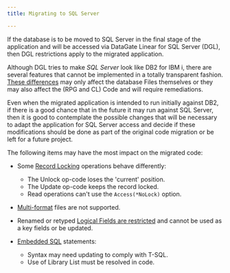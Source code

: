 ```yaml
---
title: Migrating to SQL Server

---
```



If the database is to be moved to SQL Server in the final stage of the application and will be accessed via DataGate Linear for SQL Server (DGL), then DGL restrictions apply to the migrated application.

Although DGL tries to make _SQL Server_ look like DB2 for IBM i, there are several features that cannot be implemented in a totally transparent fashion. [These differences](differences-dgi-dgl.html) may only affect the database Files themselves or they may also affect the (RPG and CL) Code and will require remediations.

Even when the migrated application is intended to run initially against DB2, if there is a good chance that in the future it may run against SQL Server, then it is good to contemplate the possible changes that will be necessary to adapt the application for SQL Server access and decide if these modifications should be done as part of the original code migration or be left for a future project.

The following items may have the most impact on the migrated code:
 - Some [Record Locking](mssql-record-locking.html) operations behave differently:
   + The Unlock op-code loses the 'current' position.
   + The Update op-code keeps the record locked.
   + Read operations can't use the `Access(*NoLock)` option.

 - [Multi-format](mssql-no-multi-format.html) files are not supported.

 - Renamed or retyped [Logical Fields are restricted](mssql-logical-field-restriction.html) and cannot be used as a key fields or be updated.

 - [Embedded SQL](mssql-embedded-sql.html) statements:
   + Syntax may need updating to comply with T-SQL.
   + Use of Library List must be resolved in code.

